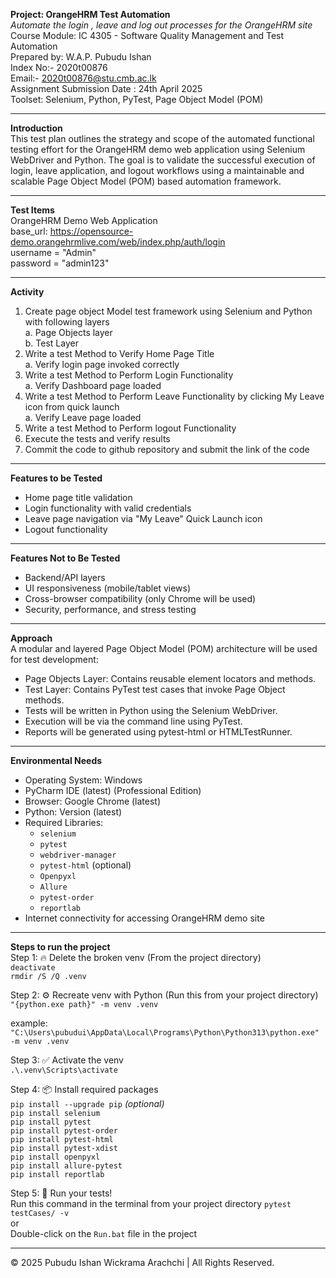 **Project: OrangeHRM Test Automation** <br>
_Automate the login , leave and log out processes for the OrangeHRM site_ <br>
Course Module: IC 4305 - Software Quality Management and Test Automation <br>
Prepared by: W.A.P. Pubudu Ishan <br>
Index No:- 2020t00876 <br>
Email:- [2020t00876@stu.cmb.ac.lk](mailto:2020t00876@stu.cmb.ac.lk) <br>
Assignment Submission Date : 24th April 2025 <br>
Toolset: Selenium, Python, PyTest, Page Object Model (POM) <br>

---

**Introduction** <br>
This test plan outlines the strategy and scope of the automated functional testing effort for the OrangeHRM demo web application using Selenium WebDriver and Python. The goal is to validate the successful execution of login, leave application, and logout workflows using a maintainable and scalable Page Object Model (POM) based automation framework. <br>

---

**Test Items** <br>
OrangeHRM Demo Web Application <br>
base_url: https://opensource-demo.orangehrmlive.com/web/index.php/auth/login <br>
username = "Admin" <br>
password = "admin123" <br>

---

**Activity** <br>
1. Create page object Model test framework using Selenium and Python with following layers <br>
      a. Page Objects layer <br>
      b. Test Layer <br>
2. Write a test Method to Verify Home Page Title <br>
      a. Verify login page invoked correctly <br>
3. Write a test Method to Perform Login Functionality <br>
      a. Verify Dashboard page loaded <br>
4. Write a test Method to Perform Leave Functionality by clicking My Leave icon from quick launch <br>
      a. Verify Leave page loaded <br>
5. Write a test Method to Perform logout Functionality <br>
6. Execute the tests and verify results <br>
7. Commit the code to github repository and submit the link of the code <br>

---

**Features to be Tested** <br>
  - Home page title validation <br>
  - Login functionality with valid credentials <br>
  - Leave page navigation via "My Leave" Quick Launch icon <br>
  - Logout functionality <br>

---

**Features Not to Be Tested** <br>
  - Backend/API layers <br>
  - UI responsiveness (mobile/tablet views) <br>
  - Cross-browser compatibility (only Chrome will be used) <br>
  - Security, performance, and stress testing <br>

---

**Approach** <br>
A modular and layered Page Object Model (POM) architecture will be used for test development: <br>
  - Page Objects Layer: Contains reusable element locators and methods. <br>
  - Test Layer: Contains PyTest test cases that invoke Page Object methods. <br>
  - Tests will be written in Python using the Selenium WebDriver. <br>
  - Execution will be via the command line using PyTest. <br>
  - Reports will be generated using pytest-html or HTMLTestRunner. <br>

---

**Environmental Needs** <br>
  - Operating System: Windows <br>
  - PyCharm IDE (latest) (Professional Edition) <br>
  - Browser: Google Chrome (latest) <br>
  - Python: Version (latest) <br>
  - Required Libraries: <br>
      - `selenium` <br>
      - `pytest` <br>
      - `webdriver-manager` <br>
      - `pytest-html` (optional) <br>
      - `Openpyxl` <br>
      - `Allure` <br>
      - `pytest-order` <br>
      - `reportlab` <br>
  - Internet connectivity for accessing OrangeHRM demo site <br>

---

**Steps to run the project** <br>
Step 1: 🔥 Delete the broken venv (From the project directory) <br>
`deactivate` <br>
`rmdir /S /Q .venv` <br>

Step 2: ⚙️ Recreate venv with Python (Run this from your project directory) <br>
`"{python.exe path}" -m venv .venv`

example: <br>
`"C:\Users\pubudui\AppData\Local\Programs\Python\Python313\python.exe" -m venv .venv`

Step 3: ✅ Activate the venv <br>
`.\.venv\Scripts\activate`

Step 4: 📦 Install required packages <br>
`pip install --upgrade pip` _(optional)_ <br> 
`pip install selenium` <br>
`pip install pytest` <br>
`pip install pytest-order` <br>
`pip install pytest-html` <br>
`pip install pytest-xdist` <br>
`pip install openpyxl` <br>
`pip install allure-pytest` <br>
`pip install reportlab` <br>

Step 5: 🧪 Run your tests! <br>
Run this command in the terminal from your project directory `pytest testCases/ -v` <br>
or <br>
Double-click on the `Run.bat` file in the project

---

<p>&copy; 2025 Pubudu Ishan Wickrama Arachchi | All Rights Reserved.</p>
